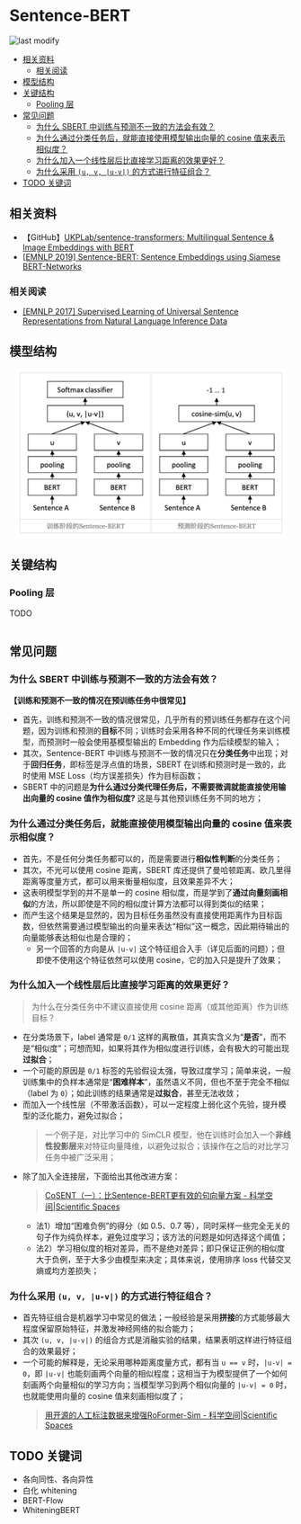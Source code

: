 Sentence-BERT
===
<!--START_SECTION:badge-->

![last modify](https://img.shields.io/static/v1?label=last%20modify&message=2022-10-13%2001:56:19&color=yellowgreen&style=flat-square)

<!--END_SECTION:badge-->


- [相关资料](#相关资料)
    - [相关阅读](#相关阅读)
- [模型结构](#模型结构)
- [关键结构](#关键结构)
    - [Pooling 层](#pooling-层)
- [常见问题](#常见问题)
    - [为什么 SBERT 中训练与预测不一致的方法会有效？](#为什么-sbert-中训练与预测不一致的方法会有效)
    - [为什么通过分类任务后，就能直接使用模型输出向量的 cosine 值来表示相似度？](#为什么通过分类任务后就能直接使用模型输出向量的-cosine-值来表示相似度)
    - [为什么加入一个线性层后比直接学习距离的效果更好？](#为什么加入一个线性层后比直接学习距离的效果更好)
    - [为什么采用 `(u, v, |u-v|)` 的方式进行特征组合？](#为什么采用-u-v-u-v-的方式进行特征组合)
- [TODO 关键词](#todo-关键词)


## 相关资料
- 【GitHub】[UKPLab/sentence-transformers: Multilingual Sentence & Image Embeddings with BERT](https://github.com/UKPLab/sentence-transformers)
- [[EMNLP 2019] Sentence-BERT: Sentence Embeddings using Siamese BERT-Networks](https://arxiv.org/abs/1908.10084)

### 相关阅读
- [[EMNLP 2017] Supervised Learning of Universal Sentence Representations from Natural Language Inference Data](https://arxiv.org/abs/1705.02364)


## 模型结构

<div align="center"><img src="_assets/Sentence-BERT模型图.png" height="300" /></div>

<!-- > [CoSENT（一）：比Sentence-BERT更有效的句向量方案 - 科学空间|Scientific Spaces](https://kexue.fm/archives/8847) -->


## 关键结构

### Pooling 层
TODO

```python
```


## 常见问题

### 为什么 SBERT 中训练与预测不一致的方法会有效？

**【训练和预测不一致的情况在预训练任务中很常见】**
- 首先，训练和预测不一致的情况很常见，几乎所有的预训练任务都存在这个问题，因为训练和预测的**目标**不同；训练时会采用各种不同的代理任务来训练模型，而预测时一般会使用基模型输出的 Embedding 作为后续模型的输入；
- 其次，Sentence-BERT 中训练与预测不一致的情况只在**分类任务**中出现；对于**回归任务**，即标签是浮点值的场景，SBERT 在训练和预测时是一致的，此时使用 MSE Loss（均方误差损失）作为目标函数；
- SBERT 中的问题是**为什么通过分类代理任务后，不需要微调就能直接使用输出向量的 cosine 值作为相似度?** 这是与其他预训练任务不同的地方；

### 为什么通过分类任务后，就能直接使用模型输出向量的 cosine 值来表示相似度？
- 首先，不是任何分类任务都可以的，而是需要进行**相似性判断**的分类任务；
- 其次，不光可以使用 cosine 距离，SBERT 库还提供了曼哈顿距离、欧几里得距离等度量方式，都可以用来衡量相似度，且效果差异不大；
- 这表明模型学到的并不是单一的 cosine 相似度，而是学到了**通过向量刻画相似**的方法，所以即使是不同的相似度计算方法都可以得到类似的结果；
- 而产生这个结果是显然的，因为目标任务虽然没有直接使用距离作为目标函数，但依然需要通过模型输出的向量来表达“相似”这一概念，因此期待输出的向量能够表达相似也是合理的；
    - 另一个回答的方向是从 `|u-v|` 这个特征组合入手（详见后面的问题）；但即使不使用这个特征依然可以使用 cosine，它的加入只是提升了效果；

### 为什么加入一个线性层后比直接学习距离的效果更好？
> 为什么在分类任务中不建议直接使用 cosine 距离（或其他距离）作为训练目标？
- 在分类场景下，label 通常是 `0/1` 这样的离散值，其真实含义为“**是否**”，而不是“相似度”；可想而知，如果将其作为相似度进行训练，会有极大的可能出现**过拟合**；
- 一个可能的原因是 `0/1` 标签的先验假设太强，导致过度学习；简单来说，一般训练集中的负样本通常是“**困难样本**”，虽然语义不同，但也不至于完全不相似（label 为 `0`）；如此训练的结果通常是**过拟合**，甚至无法收敛；
- 而加入一个线性层（不带激活函数），可以一定程度上弱化这个先验，提升模型的泛化能力，避免过拟合；
    > 一个例子是，对比学习中的 SimCLR 模型，他在训练时会加入一个**非线性投影层**来对特征向量降维，以避免过拟合；该操作在之后的对比学习任务中被广泛采用；
- 除了加入全连接层，下面给出其他改进方案：
    > [CoSENT（一）：比Sentence-BERT更有效的句向量方案 - 科学空间|Scientific Spaces](https://kexue.fm/archives/8847)
    - 法1）增加“困难负例”的得分（如 0.5、0.7 等），同时采样一些完全无关的句子作为纯负样本，避免过度学习；该方法的问题是如何选择这个阈值；
    - 法2）学习相似度的相对差异，而不是绝对差异；即只保证正例的相似度大于负例，至于大多少由模型来决定；具体来说，使用排序 loss 代替交叉熵或均方差损失；


### 为什么采用 `(u, v, |u-v|)` 的方式进行特征组合？
- 首先特征组合是机器学习中常见的做法；一般经验是采用**拼接**的方式能够最大程度保留原始特征，并激发神经网络的拟合能力；
- 其次 `(u, v, |u-v|)` 的组合方式是消融实验的结果，结果表明这样进行特征组合的效果最好；
- 一个可能的解释是，无论采用哪种距离度量方式，都有当 `u == v` 时，`|u-v| = 0`，即 `|u-v|` 也能刻画两个向量的相似程度；这相当于为模型提供了一个如何刻画两个向量相似的学习方向；当模型学习到两个相似向量的 `|u-v| = 0` 时，也就能使用向量的 cosine 值来刻画相似度了；
    > [用开源的人工标注数据来增强RoFormer-Sim - 科学空间|Scientific Spaces](https://kexue.fm/archives/8541#%E9%97%AD%E9%97%A8%E9%80%A0%E8%BD%A6)


## TODO 关键词
- 各向同性、各向异性
- 白化 whitening
- BERT-Flow
- WhiteningBERT